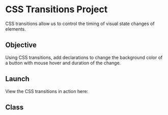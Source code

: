 # CSS Transitions Project

CSS transitions allow us to control the timing of visual state changes of elements.

## Objective

Using CSS transitions, add declarations to change the background color of a button with mouse hover and duration of the change.



## Launch

View the CSS transitions in action here:

## Class

